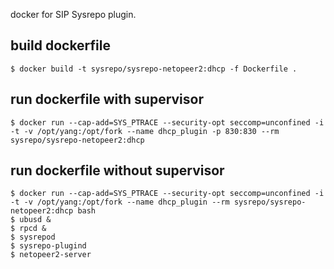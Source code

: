 docker for SIP Sysrepo plugin.

## build dockerfile

```
$ docker build -t sysrepo/sysrepo-netopeer2:dhcp -f Dockerfile .
```

## run dockerfile with supervisor

```
$ docker run --cap-add=SYS_PTRACE --security-opt seccomp=unconfined -i -t -v /opt/yang:/opt/fork --name dhcp_plugin -p 830:830 --rm sysrepo/sysrepo-netopeer2:dhcp
```

## run dockerfile without supervisor

```
$ docker run --cap-add=SYS_PTRACE --security-opt seccomp=unconfined -i -t -v /opt/yang:/opt/fork --name dhcp_plugin --rm sysrepo/sysrepo-netopeer2:dhcp bash
$ ubusd &
$ rpcd &
$ sysrepod
$ sysrepo-plugind
$ netopeer2-server
```
